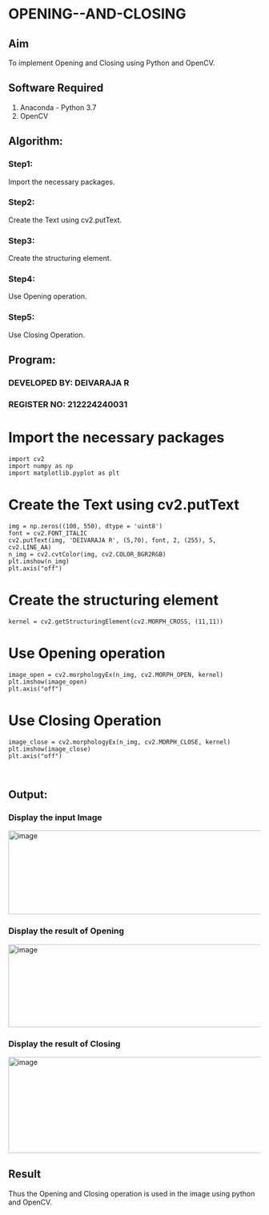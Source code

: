 
# OPENING--AND-CLOSING
## Aim
To implement Opening and Closing using Python and OpenCV.

## Software Required
1. Anaconda - Python 3.7
2. OpenCV
## Algorithm:
### Step1:
Import the necessary packages.

### Step2:
Create the Text using cv2.putText.

### Step3:

Create the structuring element.
### Step4:
Use Opening operation.

### Step5:
Use Closing Operation.

 
## Program:
### DEVELOPED BY: DEIVARAJA R
### REGISTER NO: 212224240031

# Import the necessary packages
```
import cv2
import numpy as np
import matplotlib.pyplot as plt
```


# Create the Text using cv2.putText
```
img = np.zeros((100, 550), dtype = 'uint8')
font = cv2.FONT_ITALIC
cv2.putText(img, 'DEIVARAJA R', (5,70), font, 2, (255), 5, cv2.LINE_AA)
n_img = cv2.cvtColor(img, cv2.COLOR_BGR2RGB)
plt.imshow(n_img)
plt.axis("off")
```


# Create the structuring element
```
kernel = cv2.getStructuringElement(cv2.MORPH_CROSS, (11,11))
```
# Use Opening operation
```
image_open = cv2.morphologyEx(n_img, cv2.MORPH_OPEN, kernel)
plt.imshow(image_open)
plt.axis("off")

```
# Use Closing Operation
```
image_close = cv2.morphologyEx(n_img, cv2.MORPH_CLOSE, kernel)
plt.imshow(image_close)
plt.axis("off")



```
## Output:

### Display the input Image

<img width="1022" height="167" alt="image" src="https://github.com/user-attachments/assets/80d9e5c6-56fe-455a-8921-03573f7b9aa4" />


### Display the result of Opening
<img width="976" height="165" alt="image" src="https://github.com/user-attachments/assets/4dd57beb-c7fa-4cfd-ab89-94b1bd3f391d" />




### Display the result of Closing
<img width="1058" height="192" alt="image" src="https://github.com/user-attachments/assets/b0fcdebf-7306-49bb-a22a-ae5856523756" />



## Result
Thus the Opening and Closing operation is used in the image using python and OpenCV.
